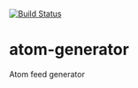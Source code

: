 [![Build Status](https://travis-ci.org/ddebin/atom-generator.svg?branch=master)](https://travis-ci.org/ddebin/atom-generator)

# atom-generator

Atom feed generator
